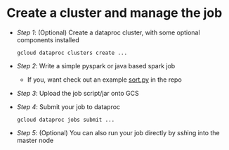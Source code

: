 # Create a cluster and manage the job

- *Step 1*: (Optional) Create a dataproc cluster, with some optional components installed

  `gcloud dataproc clusters create ...`

- *Step 2*: Write a simple pyspark or java based spark job

  - If you, want check out an example [sort.py](https://github.com/AgarwalConsulting/gcp-training/blob/master/examples/dataproc/jobs/sort.py) in the repo

- *Step 3*: Upload the job script/jar onto GCS

- *Step 4*: Submit your job to dataproc

  `gcloud dataproc jobs submit ...`

- *Step 5*: (Optional) You can also run your job directly by *ssh*ing into the master node
